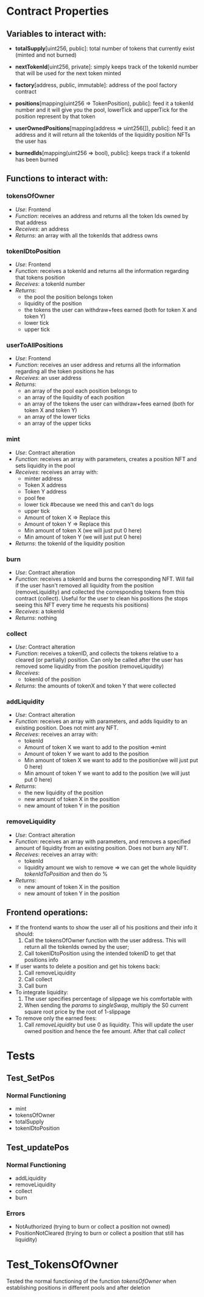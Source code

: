# Contract Properties

## Variables to interact with:

- **totalSupply**[uint256, public]: total number of tokens that currently exist (minted and not burned)
- **nextTokenId**[uint256, private]: simply keeps track of the tokenId number that will be used for the next token minted

- **factory**[address, public, immutable]: address of the pool factory contract

- **positions**[mapping(uint256 => TokenPosition), public]: feed it a tokenId number and it will give you
  the pool, lowerTick and upperTick for the position
  represent by that token

- **userOwnedPositions**[mapping(address => uint256[]), public]: feed it an address and it will return all the tokenIds of the liquidity position NFTs the user has

- **burnedIds**[mapping(uint256 => bool), public]: keeps track if a tokenId has been burned

## Functions to interact with:

### tokensOfOwner

- _Use_: Frontend
- _Function_: receives an address and returns all the token Ids owned by that address
- _Receives_: an address
- _Returns_: an array with all the tokenIds that address owns

### tokenIDtoPosition

- _Use_: Frontend
- _Function_: receives a tokenId and returns all the information regarding that tokens position
- _Receives_: a tokenId number
- _Returns_:
  - the pool the position belongs token
  - liquidity of the position
  - the tokens the user can withdraw+fees earned (both for token X and token Y)
  - lower tick
  - upper tick

### userToAllPositions

- _Use_: Frontend
- _Function_: receives an user address and returns all the information regarding all the token positions he has
- _Receives_: an user address
- _Returns_:
  - an array of the pool each position belongs to
  - an array of the liquidity of each position
  - an array of the tokens the user can withdraw+fees earned (both for token X and token Y)
  - an array of the lower ticks
  - an array of the upper ticks

### mint

- _Use_: Contract alteration
- _Function_: receives an array with parameters, creates a position NFT and sets liquidity in the pool
- _Receives_: receives an array with:
  - minter address
  - Token X address
  - Token Y address
  - pool fee
  - lower tick #because we need this and can't do logs
  - upper tick
  - Amount of token X => Replace this
  - Amount of token Y => Replace this
  - Min amount of token X (we will just put 0 here)
  - Min amount of token Y (we will just put 0 here)
- _Returns_: the tokenId of the liquidity position

### burn

- _Use_: Contract alteration
- _Function_: receives a tokenId and burns the corresponding NFT.
  Will fail if the user hasn't removed all liquidity
  from the position (removeLiquidity) and collected the
  corresponding tokens from this contract (collect).
  Useful for the user to clean his positions (he stops
  seeing this NFT every time he requests his positions)
- _Receives_: a tokenId
- _Returns_: nothing

### collect

- _Use_: Contract alteration
- _Function_: receives a tokenID,
  and collects the tokens relative to a cleared (or partially) position.
  Can only be called after the user has removed some liquidity
  from the position (removeLiquidity)
- _Receives_:
  - tokenId of the position
- _Returns_: the amounts of tokenX and token Y that were collected

### addLiquidity

- _Use_: Contract alteration
- _Function_: receives an array with parameters, and adds liquidity to an existing position.
  Does not mint any NFT.
- _Receives_: receives an array with:
  - tokenId
  - Amount of token X we want to add to the position =>mint
  - Amount of token Y we want to add to the position
  - Min amount of token X we want to add to the position(we will just put 0 here)
  - Min amount of token Y we want to add to the position (we will just put 0 here)
- _Returns_:
  - the new liquidity of the position
  - new amount of token X in the position
  - new amount of token Y in the position

### removeLiquidity

- _Use_: Contract alteration
- _Function_: receives an array with parameters, and removes a specified amount of liquidity
  from an existing position.
  Does not burn any NFT.
- _Receives_: receives an array with:
  - tokenId
  - liquidity amount we wish to remove => we can get the whole liquidity _tokenIdToPosition_ and then do %
- _Returns_:
  - new amount of token X in the position
  - new amount of token Y in the position

## Frontend operations:

- If the frontend wants to show the user all of his positions and their info it should:
  1. Call the tokensOfOwner function with the user address. This will return all the
     tokenIds owned by the user;
  2. Call tokenIDtoPosition using the intended tokenID to get that positions info
- If user wants to delete a position and get his tokens back:
  1. Call removeLiquidity
  2. Call collect
  3. Call burn
- To integrate liquidity:
  1. The user specifies percentage of slippage we his comfortable with
  2. When sending the _params_ to _singleSwap_, multiply the S0 current square root price by the root of 1-slippage
- To remove only the earned fees:
  1. Call _removeLiquidity_ but use 0 as liquidity. This will update the user owned position and hence the fee amount. After that call _collect_

# Tests

## Test_SetPos

### Normal Functioning

- mint
- tokensOfOwner
- totalSupply
- tokenIDtoPosition

## Test_updatePos

### Normal Functioning

- addLiquidity
- removeLiquidity
- collect
- burn

### Errors

- NotAuthorized (trying to burn or collect a position not owned)
- PositionNotCleared (trying to burn or collect a position that still has liquidity)

# Test_TokensOfOwner

Tested the normal functioning of the function _tokensOfOwner_ when establishing positions in different pools and after deletion
